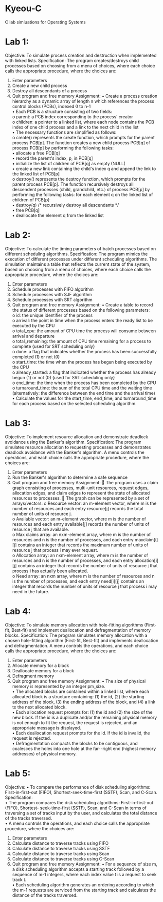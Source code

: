 # Kyeou-C
C lab simluations for Operating Systems

# Lab 1:
Objective:
To simulate process creation and destruction when implemented with linked lists.
Specification:
The program creates/destroys child processes based on choosing from a menu of choices, where each
choice calls the appropriate procedure, where the choices are:
1) Enter parameters
2) Create a new child process
3) Destroy all descendants of a process
4) Quit program and free memory
Assignment:
• Create a process creation hierarchy as a dynamic array of length n which references the process
control blocks (PCBs), indexed 0 to n-1\
• Each PCB is a structure consisting of two fields:\
o parent: a PCB index corresponding to the process’ creator\
o children: a pointer to a linked list, where each node contains the PCB index of one child
process and a link to the next child in the list\
• The necessary functions are simplified as follows:\
o create() represents the create function, which prompts for the parent process PCB[p]. The
function creates a new child process PCB[q] of process PCB[p] by performing the following
tasks:\
▪ allocate a free PCB[q]\
▪ record the parent's index, p, in PCB[q]\
▪ initialize the list of children of PCB[q] as empty (NULL)\
▪ create a new link containing the child's index q and append the link to the linked list
of PCB[p]\
o destroy() represents the destroy function, which prompts for the parent process PCB[p]. The
function recursively destroys all descendent processes (child, grandchild, etc.) of process
PCB[p] by performing the following tasks: for each element q on the linked list of children of
PCB[p]:\
▪ destroy(q) /* recursively destroy all descendants */\
▪ free PCB[q]\
▪ deallocate the element q from the linked list

# Lab 2:
Objective:
To calculate the timing parameters of batch processes based on different scheduling algorithms.
Specification:
The program mimics the execution of different processes under different scheduling algorithms.
The simulation maintains a table that reflects the current state of the system, based on choosing
from a menu of choices, where each choice calls the appropriate procedure, where the choices
are:
1) Enter parameters
2) Schedule processes with FIFO algorithm
3) Schedule processes with SJF algorithm
4) Schedule processes with SRT algorithm
5) Quit program and free memory
Assignment:
• Create a table to record the status of different processes based on the following parameters:\
o id: the unique identifier of the process\
o arrival: the point in time when the process enters the ready list to be executed by the
CPU\
o total_cpu: the amount of CPU time the process will consume between arrival and
departure\
o total_remaining: the amount of CPU time remaining for a process to complete {used
for SRT scheduling only}\
o done: a flag that indicates whether the process has been successfully completed (1) or
not (0)\
o start_time: the time when the process has begun being executed by the CPU\
o already_started: a flag that indicated whether the process has already begun (1) or
not (0) {used for SRT scheduling only}\
o end_time: the time when the process has been completed by the CPU\
o turnaround_time: the sum of the total CPU time and the waiting time (alternatively:
the difference between the end time and the arrival time)\
• Calculate the values for the start_time, end_time, and turnaround_time for each process
based on the selected scheduling algorithm.

# Lab 3:
Objective:
To implement resource allocation and demonstrate deadlock avoidance using the Banker's
algorithm.
Specification:
The program simulates resource allocation to requesting processes and demonstrates deadlock
avoidance with the Banker's algorithm. A menu controls the operations, and each choice calls
the appropriate procedure, where the choices are:
1) Enter parameters
2) Run the Banker's algorithm to determine a safe sequence
3) Quit program and free memory
Assignment:
 The program uses a claim graph consisting of processes, multi-unit resources, request edges,
allocation edges, and claim edges to represent the state of allocated resources to processes.
 The graph can be represented by a set of arrays/vectors:
o Resource vector: an m-element vector, where m is the number of resources and each
entry resource[j] records the total number of units of resource j.\
o Available vector: an m-element vector, where m is the number of resources and each
entry available[j] records the number of units of resource j that are available.\
o Max claims array: an nxm-element array, where m is the number of resources and n is
the number of processes, and each entry maxclaim[i][j] contains an integer that
records the maximum number of units of resource j that process i may ever request.\
o Allocation array: an nxm-element array, where m is the number of resources and n is
the number of processes, and each entry allocation[i][j] contains an integer that
records the number of units of resource j that process i has actually been allocated.\
o Need array: an nxm array, where m is the number of resources and n is the number of
processes, and each entry need[i][j] contains an integer that records the number of
units of resource j that process i may need in the future.

# Lab 4:
Objective:
To simulate memory allocation with hole-fitting algorithms (First-fit, Best-fit) and
implement deallocation and defragmentation of memory blocks.
Specification:
The program simulates memory allocation with a chosen hole-fitting algorithm (First-fit,
Best-fit) and implements deallocation and defragmentation. A menu controls the
operations, and each choice calls the appropriate procedure, where the choices are:
1) Enter parameters
2) Allocate memory for a block
3) Deallocate memory for a block
4) Defragment memory
5) Quit program and free memory
Assignment:
• The size of physical memory is represented by an integer pm_size.\
• The allocated blocks are contained within a linked list, where each allocated block is
a structure containing: (1) the id, (2) the starting address of the block, (3) the ending
address of the block, and (4) a link to the next allocated block.\
• Each allocation request prompts for: (1) the id and (2) the size of the new block. If the
id is a duplicate and/or the remaining physical memory is not enough to fit the
request, the request is rejected, and an appropriate message is displayed.\
• Each deallocation request prompts for the id. If the id is invalid, the request is
rejected.\
• Defragmentation compacts the blocks to be contiguous, and coalesces the holes into
one hole at the far--right end (highest memory addresses) of physical memory.

# Lab 5:
Objective:
• To compare the performance of disk scheduling algorithms:
First-in-first-out (FIFO), Shortest-seek-time-first (SSTF), Scan, and C-Scan.
Specification:\
• The program compares the disk scheduling algorithms: First-in-first-out (FIFO), Shortest-
seek-time-first (SSTF), Scan, and C-Scan in terms of traversing a set of tracks input by
the user, and calculates the total distance of the tracks traversed.\
• A menu controls the operations, and each choice calls the appropriate procedure, where
the choices are:
1) Enter parameters
2) Calculate distance to traverse tracks using FIFO
3) Calculate distance to traverse tracks using SSTF
4) Calculate distance to traverse tracks using Scan
5) Calculate distance to traverse tracks using C-Scan
6) Quit program and free memory
Assignment:
• For a sequence of size m, a disk scheduling algorithm accepts a starting track followed by
a sequence of m-1 integers, where each index value t is a request to seek track t.\
• Each scheduling algorithm generates an ordering according to which the m-1 requests are
serviced from the starting track and calculates the distance of the tracks traversed.
